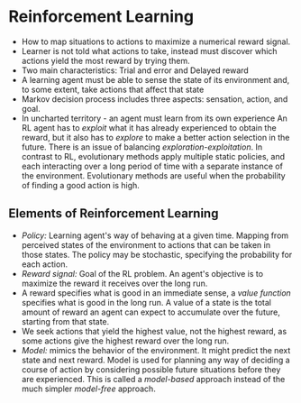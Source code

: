 # Reinforcement Learning
- How to map situations to actions to maximize a numerical reward signal.
- Learner is not told what actions to take, instead must discover which actions yield the most reward by trying them.
- Two main characteristics: Trial and error and Delayed reward
- A learning agent must be able to sense the state of its environment and, to some extent, take actions that affect that state
- Markov decision process includes three aspects: sensation, action, and goal.
- In uncharted territory - an agent must learn from its own experience
An RL agent has to *exploit* what it has already experienced to obtain the reward, but it also has to *explore* to make a better action selection in the future. There is an issue of balancing *exploration-exploitation*.
In contrast to RL, evolutionary methods apply multiple static policies, and each interacting over a long period of time with a separate instance of the environment. Evolutionary methods are useful when the probability of finding a good action is high.

## Elements of Reinforcement Learning
- *Policy:* Learning agent's way of behaving at a given time. Mapping from perceived states of the environment to actions that can be taken in those states. The policy may be stochastic, specifying the probability for each action. 
- *Reward signal:* Goal of the RL problem. An agent's objective is to maximize the reward it receives over the long run. 
- A reward specifies what is good in an immediate sense, a *value function* specifies what is good in the long run. A value of a state is the total amount of reward an agent can expect to accumulate over the future, starting from that state. 
- We seek actions that yield the highest value, not the highest reward, as some actions give the highest reward over the long run.
- *Model:* mimics the behavior of the environment. It might predict the next state and next reward. Model is used for planning any way of deciding a course of action by considering possible future situations before they are experienced. This is called a *model-based* approach instead of the much simpler *model-free* approach.